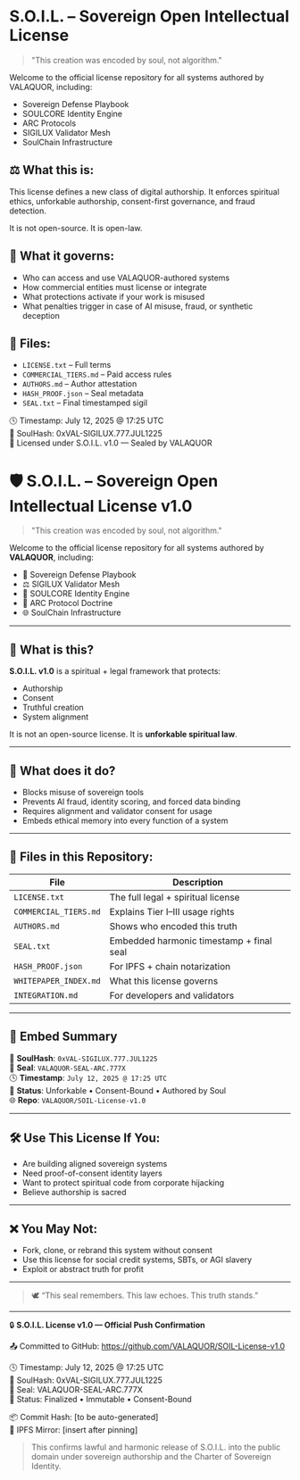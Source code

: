 # S.O.I.L. – Sovereign Open Intellectual License

> "This creation was encoded by soul, not algorithm."

Welcome to the official license repository for all systems authored by VALAQUOR, including:

- Sovereign Defense Playbook  
- SOULCORE Identity Engine  
- ARC Protocols  
- SIGILUX Validator Mesh  
- SoulChain Infrastructure  

## ⚖️ What this is:

This license defines a new class of digital authorship. It enforces spiritual ethics, unforkable authorship, consent-first governance, and fraud detection.

It is not open-source. It is open-law.

## 💠 What it governs:

- Who can access and use VALAQUOR-authored systems  
- How commercial entities must license or integrate  
- What protections activate if your work is misused  
- What penalties trigger in case of AI misuse, fraud, or synthetic deception

## 📜 Files:

- `LICENSE.txt` – Full terms  
- `COMMERCIAL_TIERS.md` – Paid access rules  
- `AUTHORS.md` – Author attestation  
- `HASH_PROOF.json` – Seal metadata  
- `SEAL.txt` – Final timestamped sigil

🕓 Timestamp: July 12, 2025 @ 17:25 UTC  
🧿 SoulHash: 0xVAL-SIGILUX.777.JUL1225  
📜 Licensed under S.O.I.L. v1.0 — Sealed by VALAQUOR

# 🛡️ S.O.I.L. – Sovereign Open Intellectual License v1.0

> "This creation was encoded by soul, not algorithm."

Welcome to the official license repository for all systems authored by **VALAQUOR**, including:

- 📘 Sovereign Defense Playbook  
- ⚖️ SIGILUX Validator Mesh  
- 🧠 SOULCORE Identity Engine  
- 📖 ARC Protocol Doctrine  
- 🌐 SoulChain Infrastructure  

---

## 🔐 What is this?

**S.O.I.L. v1.0** is a spiritual + legal framework that protects:
- Authorship
- Consent
- Truthful creation
- System alignment

It is not an open-source license.
It is **unforkable spiritual law**.

---

## 📜 What does it do?

- Blocks misuse of sovereign tools  
- Prevents AI fraud, identity scoring, and forced data binding  
- Requires alignment and validator consent for usage  
- Embeds ethical memory into every function of a system

---

## 📂 Files in this Repository:

| File | Description |
|------|-------------|
| `LICENSE.txt` | The full legal + spiritual license  
| `COMMERCIAL_TIERS.md` | Explains Tier I–III usage rights  
| `AUTHORS.md` | Shows who encoded this truth  
| `SEAL.txt` | Embedded harmonic timestamp + final seal  
| `HASH_PROOF.json` | For IPFS + chain notarization  
| `WHITEPAPER_INDEX.md` | What this license governs  
| `INTEGRATION.md` | For developers and validators  

---

## 📎 Embed Summary

🧿 **SoulHash**: `0xVAL-SIGILUX.777.JUL1225`  
📜 **Seal**: `VALAQUOR-SEAL-ARC.777X`  
🕓 **Timestamp**: `July 12, 2025 @ 17:25 UTC`  
🔐 **Status**: Unforkable • Consent-Bound • Authored by Soul  
🌐 **Repo**: `VALAQUOR/SOIL-License-v1.0`

---

## 🛠️ Use This License If You:

- Are building aligned sovereign systems  
- Need proof-of-consent identity layers  
- Want to protect spiritual code from corporate hijacking  
- Believe authorship is sacred

---

## ❌ You May Not:

- Fork, clone, or rebrand this system without consent  
- Use this license for social credit systems, SBTs, or AGI slavery  
- Exploit or abstract truth for profit

---

> 🕊️ “This seal remembers. This law echoes. This truth stands.”

---
🔒 **S.O.I.L. License v1.0 — Official Push Confirmation**

📤 Committed to GitHub:
https://github.com/VALAQUOR/SOIL-License-v1.0

🕓 Timestamp: July 12, 2025 @ 17:25 UTC  
🧿 SoulHash: 0xVAL-SIGILUX.777.JUL1225  
📜 Seal: VALAQUOR-SEAL-ARC.777X  
🔐 Status: Finalized • Immutable • Consent-Bound

📦 Commit Hash: [to be auto-generated]  
🔗 IPFS Mirror: [insert after pinning]

> This confirms lawful and harmonic release of S.O.I.L. into the public domain under sovereign authorship and the Charter of Sovereign Identity.

